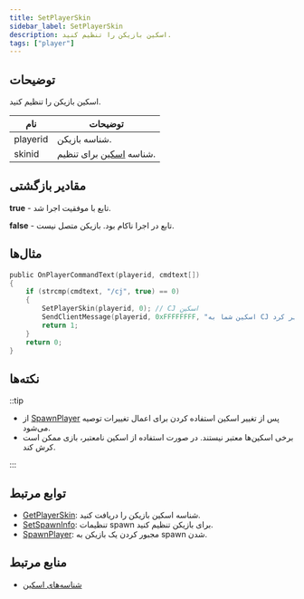 ```yaml
---
title: SetPlayerSkin
sidebar_label: SetPlayerSkin
description: اسکین بازیکن را تنظیم کنید.
tags: ["player"]
---
```


## توضیحات

اسکین بازیکن را تنظیم کنید.

| نام      | توضیحات                                       |
| -------- | --------------------------------------------- |
| playerid | شناسه بازیکن.                                 |
| skinid   | شناسه [اسکین](../resources/skins) برای تنظیم. |

## مقادیر بازگشتی

**true** - تابع با موفقیت اجرا شد.

**false** - تابع در اجرا ناکام بود. بازیکن متصل نیست.

## مثال‌ها

```c
public OnPlayerCommandText(playerid, cmdtext[])
{
    if (strcmp(cmdtext, "/cj", true) == 0)
    {
        SetPlayerSkin(playerid, 0); // CJ اسکین
        SendClientMessage(playerid, 0xFFFFFFFF, "اسکین شما به CJ تغییر کرد!");
        return 1;
    }
    return 0;
}
```

## نکته‌ها

::tip

- از [SpawnPlayer](SpawnPlayer) پس از تغییر اسکین استفاده کردن برای اعمال تغییرات توصیه می‌شود.
- برخی اسکین‌ها معتبر نیستند. در صورت استفاده از اسکین نامعتبر، بازی ممکن است کرش کند.

:::

## توابع مرتبط

- [GetPlayerSkin](GetPlayerSkin): شناسه اسکین بازیکن را دریافت کنید.
- [SetSpawnInfo](SetSpawnInfo): تنظیمات spawn برای بازیکن تنظیم کنید.
- [SpawnPlayer](SpawnPlayer): مجبور کردن یک بازیکن به spawn شدن.

## منابع مرتبط

- [شناسه‌های اسکین](../resources/skins)
